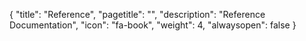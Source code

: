 {
  "title": "Reference",
  "pagetitle": "",
  "description": "Reference Documentation",
  "icon": "fa-book",
  "weight": 4,
  "alwaysopen": false
}